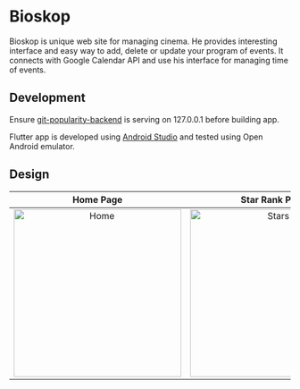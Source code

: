 # Bioskop
Bioskop is unique web site for managing cinema. He provides interesting interface and easy way to add, delete or update your program of events. It connects with Google Calendar API and use his interface for managing time of events. 

## Development

Ensure [git-popularity-backend](https://github.com/dordep19/git-popularity-backend) is serving on 127.0.0.1 before building app.

Flutter app is developed using [Android Studio](https://developer.android.com/studio?gclid=Cj0KCQjwh_eFBhDZARIsALHjIKevbwnPSUMGx0A5-p8l_vtc-jxmzlyTZCbG1DgDQJlKgreICiXYI_kaAvK0EALw_wcB&gclsrc=aw.ds) and tested using Open Android emulator.

## Design

Home Page                  |  Star Rank Page           |  Fork Rank Page
:-------------------------:|:-------------------------:|:-------------------------:
<img src="views/home.png" alt="Home" width="300">  |  <img src="views/stars.png" alt="Stars" width="300"> | <img src="views/forks.png" alt="Forks" width="300">
